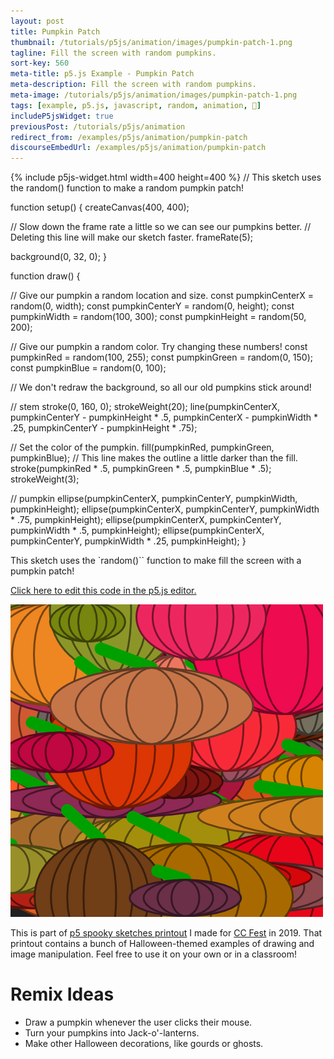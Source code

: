 ```yaml
---
layout: post
title: Pumpkin Patch
thumbnail: /tutorials/p5js/animation/images/pumpkin-patch-1.png
tagline: Fill the screen with random pumpkins.
sort-key: 560
meta-title: p5.js Example - Pumpkin Patch
meta-description: Fill the screen with random pumpkins.
meta-image: /tutorials/p5js/animation/images/pumpkin-patch-1.png
tags: [example, p5.js, javascript, random, animation, 🎃]
includeP5jsWidget: true
previousPost: /tutorials/p5js/animation
redirect_from: /examples/p5js/animation/pumpkin-patch
discourseEmbedUrl: /examples/p5js/animation/pumpkin-patch
---
```


{% include p5js-widget.html width=400 height=400 %}
// This sketch uses the random() function to make a random pumpkin patch!

function setup() {
  createCanvas(400, 400);

  // Slow down the frame rate a little so we can see our pumpkins better.
  // Deleting this line will make our sketch faster.
  frameRate(5);

  background(0, 32, 0);
}

function draw() {

  // Give our pumpkin a random location and size.
  const pumpkinCenterX = random(0, width);
  const pumpkinCenterY = random(0, height);
  const pumpkinWidth = random(100, 300);
  const pumpkinHeight = random(50, 200);

  // Give our pumpkin a random color. Try changing these numbers!
  const pumpkinRed = random(100, 255);
  const pumpkinGreen = random(0, 150);
  const pumpkinBlue = random(0, 100);

  // We don't redraw the background, so all our old pumpkins stick around!

  // stem
  stroke(0, 160, 0);
  strokeWeight(20);
  line(pumpkinCenterX,
       pumpkinCenterY - pumpkinHeight * .5,
       pumpkinCenterX - pumpkinWidth * .25,
       pumpkinCenterY - pumpkinHeight * .75);

  // Set the color of the pumpkin.
  fill(pumpkinRed, pumpkinGreen, pumpkinBlue);
  // This line makes the outline a little darker than the fill.
  stroke(pumpkinRed * .5, pumpkinGreen * .5, pumpkinBlue * .5);
  strokeWeight(3);

  // pumpkin
  ellipse(pumpkinCenterX, pumpkinCenterY, pumpkinWidth, pumpkinHeight);
  ellipse(pumpkinCenterX, pumpkinCenterY, pumpkinWidth * .75, pumpkinHeight);
  ellipse(pumpkinCenterX, pumpkinCenterY, pumpkinWidth * .5, pumpkinHeight);
  ellipse(pumpkinCenterX, pumpkinCenterY, pumpkinWidth * .25, pumpkinHeight);
}
</script>

This sketch uses the `random()`` function to make fill the screen with a pumpkin patch!

[Click here to edit this code in the p5.js editor.](https://editor.p5js.org/KevinWorkman/sketches/n9UwhbcyO)

![pumpkin patch](/tutorials/p5js/animation/images/pumpkin-patch-2.png)

This is part of [p5 spooky sketches printout](http://tinyurl.com/p5-spooky-sketches) I made for [CC Fest](http://ccfest.rocks/) in 2019. That printout contains a bunch of Halloween-themed examples of drawing and image manipulation. Feel free to use it on your own or in a classroom!

# Remix Ideas

- Draw a pumpkin whenever the user clicks their mouse.
- Turn your pumpkins into Jack-o'-lanterns.
- Make other Halloween decorations, like gourds or ghosts.
